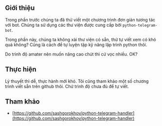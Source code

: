 ## Giới thiệu

Trong phần trước chúng ta đã thử viết một chương trình đơn giản tương tác với bot. Chúng ta sử dụng các thư viện được cung cấp bởi `python-telegram-bot`.

Trong phần này, chúng ta không xài thư viện có sẵn, thử tự viết xem có khó quá không? Cũng là cách để tự luyện tập kỹ năng lập trình python thôi.

Do trình độ amater nên muốn nâng cao chút thì cứ vọc nhiều. OK?


## Thực hiện

Lý thuyết thì dễ, thực hành mới khó. Tôi cũng tham khảo một số chương trình viết sẵn trên github thôi. Chứ trình độ chưa đủ để tự viết.



## Tham khảo

- [https://github.com/sashgorokhov/python-telegram-handler](https://github.com/sashgorokhov/python-telegram-handler)